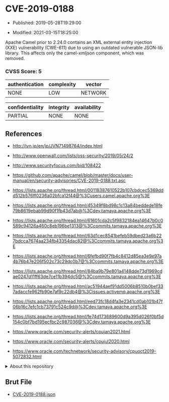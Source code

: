 # CVE-2019-0188

- Published: 2019-05-28T19:29:00

- Modified: 2021-03-15T18:25:00

Apache Camel prior to 2.24.0 contains an XML external entity injection (XXE) vulnerability (CWE-611) due to using an outdated vulnerable JSON-lib library. This affects only the camel-xmljson component, which was removed.

### CVSS Score: **5**

| authentication | complexity | vector |
| --- | --- | --- |
| NONE | LOW | NETWORK |

| confidentiality | integrity | availability |
| --- | --- | --- |
| PARTIAL | NONE | NONE |

## References

* http://jvn.jp/en/jp/JVN71498764/index.html

* http://www.openwall.com/lists/oss-security/2019/05/24/2

* http://www.securityfocus.com/bid/108422

* https://github.com/apache/camel/blob/master/docs/user-manual/en/security-advisories/CVE-2019-0188.txt.asc

* https://lists.apache.org/thread.html/00118387610522b107cbdcec5369ddd512b576ff0236a02bfca12f44@%3Cusers.camel.apache.org%3E

* https://lists.apache.org/thread.html/45349f8bd98c1c13a84beddede18fe79b8619ebab99d90f1fb43d7ab@%3Cdev.tamaya.apache.org%3E

* https://lists.apache.org/thread.html/61601cda2c5f9832184ea14647b0c0589c94126a460c8eb196be1313@%3Ccommits.tamaya.apache.org%3E

* https://lists.apache.org/thread.html/63d1cec8541befeb59dbed23a6b227bdcca7674aa234fb43354dac82@%3Ccommits.tamaya.apache.org%3E

* https://lists.apache.org/thread.html/6fefbd90f7fb4c8412d85ea3e9e97a4b76b47e206f502c73c29dc0b7@%3Ccommits.tamaya.apache.org%3E

* https://lists.apache.org/thread.html/84ba9b79e801a4148dde73d1969cdae0247d11ff63de7ce11b394dc5@%3Ccommits.tamaya.apache.org%3E

* https://lists.apache.org/thread.html/ac51944aef91dd5006b8510b0bef337adaccfe962fb90e7af9c22db4@%3Cissues.activemq.apache.org%3E

* https://lists.apache.org/thread.html/eed73fc18d4fa3e2341cd0ab101b47f06b16c7efc1cb73791c524c9d@%3Cdev.tamaya.apache.org%3E

* https://lists.apache.org/thread.html/fe74d173689600d9a395d026f0bf5d154c0bf7bd195ecfbc2c987036@%3Cdev.tamaya.apache.org%3E

* https://www.oracle.com/security-alerts/cpujan2021.html

* https://www.oracle.com/security-alerts/cpujul2020.html

* https://www.oracle.com/technetwork/security-advisory/cpuoct2019-5072832.html

<details>
<summary>About this repository</summary> 

  This repository is part of the project [Live Hack CVE](https://github.com/Live-Hack-CVE). Main website can be found [www.live-hack.org](https://www.live-hack.org) 
  
  Made by [Sn0wAlice](https://github.com/Sn0wAlice) for the people that care about security and need to have a feed of the latest CVEs. Hope you enjoy it, don't forget to star the repo and follow me on [Twitter](https://twitter.com/Sn0wAlice) and [Github](https://github.com/Sn0wAlice). And that is my [personnal website](https://www.alice-snow.me/)

  - [Home Page](https://github.com/Live-Hack-CVE)
  - [Framework](https://github.com/Live-Hack-CVE/cve-framework)
  - [CVE database](https://github.com/Live-Hack-CVE/full_database)
  - [Changelog](https://github.com/Live-Hack-CVE/Changelog)
</details>

## Brut File

* [CVE-2019-0188.json](https://raw.githubusercontent.com/Live-Hack-CVE/full_database/main/cves/2019/CVE-2019-0188.json)

